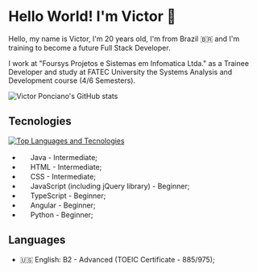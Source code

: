 # Hello World! I'm Victor 👋

Hello, my name is Victor, I'm 20 years old, I'm from Brazil 🇧🇷 and I'm training to become a future Full Stack Developer.

I work at "Foursys Projetos e Sistemas em Infomatica Ltda." as a Trainee Developer and study at FATEC University the Systems Analysis and Development course (4/6 Semesters).

![Victor Ponciano's GitHub stats](https://github-readme-stats.vercel.app/api?username=VictorPonciano1&theme=dark&show_icons=true&count_private=true&hide=issues,contribs)

## Tecnologies
[![Top Languages and Tecnologies](https://github-readme-stats.vercel.app/api/top-langs/?username=VictorPonciano1&theme=dark&count_private=true&langs_count=10)](https://github.com/VictorPonciano1/github-readme-stats)
+ <img src="https://cdn.simpleicons.org/java" width="16" height="16"> Java - Intermediate;
+ <img src="https://cdn.simpleicons.org/html5" width="16" height="16"> HTML - Intermediate;
+ <img src="https://cdn.simpleicons.org/css" width="16" height="16"> CSS - Intermediate;
+ <img src="https://cdn.simpleicons.org/javascript" width="16" height="16"> JavaScript (including jQuery library) - Beginner;
+ <img src="https://cdn.simpleicons.org/typescript" width="16" height="16"> TypeScript - Beginner;
+ <img src="https://cdn.jsdelivr.net/npm/simple-icons@v9/icons/angular.svg" width="16" height="16"> Angular - Beginner;
+ <img src="https://cdn.simpleicons.org/python" width="16" height="16"> Python - Beginner;

## Languages

+ :us: English: B2 - Advanced (TOEIC Certificate - 885/975);
